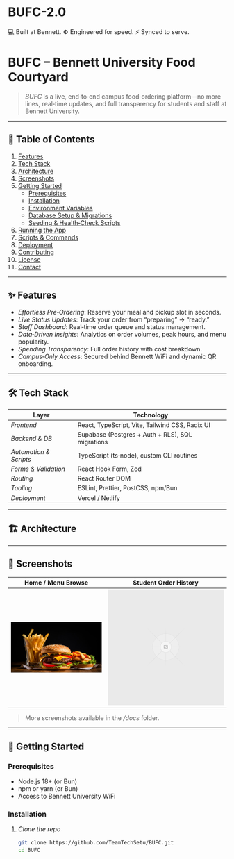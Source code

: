# BUFC-2.0
💻 Built at Bennett. ⚙️ Engineered for speed. ⚡ Synced to serve.

# BUFC – Bennett University Food Courtyard

> *BUFC* is a live, end‑to‑end campus food‑ordering platform—no more lines, real‑time updates, and full transparency for students and staff at Bennett University.

---

## 🚀 Table of Contents

1. [Features](#features)  
2. [Tech Stack](#tech-stack)  
3. [Architecture](#architecture)  
4. [Screenshots](#screenshots)  
5. [Getting Started](#getting-started)  
   - [Prerequisites](#prerequisites)  
   - [Installation](#installation)  
   - [Environment Variables](#environment-variables)  
   - [Database Setup & Migrations](#database-setup--migrations)  
   - [Seeding & Health‑Check Scripts](#seeding--health-check-scripts)  
6. [Running the App](#running-the-app)  
7. [Scripts & Commands](#scripts--commands)  
8. [Deployment](#deployment)  
9. [Contributing](#contributing)  
10. [License](#license)  
11. [Contact](#contact)

---

## ✨ Features

- *Effortless Pre‑Ordering*: Reserve your meal and pickup slot in seconds.  
- *Live Status Updates*: Track your order from “preparing” → “ready.”  
- *Staff Dashboard*: Real‑time order queue and status management.  
- *Data‑Driven Insights*: Analytics on order volumes, peak hours, and menu popularity.  
- *Spending Transparency*: Full order history with cost breakdown.  
- *Campus‑Only Access*: Secured behind Bennett WiFi and dynamic QR onboarding.  

---

## 🛠 Tech Stack

| Layer                  | Technology                                        |
|------------------------|---------------------------------------------------|
| *Frontend*           | React, TypeScript, Vite, Tailwind CSS, Radix UI   |
| *Backend & DB*       | Supabase (Postgres + Auth + RLS), SQL migrations  |
| *Automation & Scripts* | TypeScript (ts‑node), custom CLI routines       |
| *Forms & Validation* | React Hook Form, Zod                              |
| *Routing*            | React Router DOM                                  |
| *Tooling*            | ESLint, Prettier, PostCSS, npm/Bun                |
| *Deployment*         | Vercel / Netlify                                   |

---

## 🏗 Architecture

---

## 📸 Screenshots

| Home / Menu Browse | Student Order History |
|:------------------:|:---------------------:|
| ![Menu](./public/hero-food.png) | ![Orders](./public/placeholder.svg) |

> More screenshots available in the */docs* folder.

---

## 🏁 Getting Started

### Prerequisites

- Node.js 18+ (or Bun)  
- npm or yarn (or Bun)  
- Access to Bennett University WiFi  

### Installation

1. *Clone the repo*  
   ```bash
   git clone https://github.com/TeamTechSetu/BUFC.git
   cd BUFC

